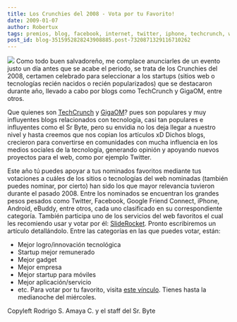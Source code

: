 ```yaml
---
title: Los Crunchies del 2008 - Vota por tu Favorito!
date: 2009-01-07
author: Robertux
tags: premios, blog, facebook, internet, twitter, iphone, techcrunch, web 2.0, evento, gadget, google, android
post_id: blog-3515952828243908885.post-7320871329116710262
---
```


[![](http://1.bp.blogspot.com/_jH77WNrMVRA/SWQx4gusGxI/AAAAAAAAFno/pc5u7kUpMCI/s400/logo_crunchies.png)](http://1.bp.blogspot.com/_jH77WNrMVRA/SWQx4gusGxI/AAAAAAAAFno/pc5u7kUpMCI/s1600-h/logo_crunchies.png) Como todo buen salvadoreño, me complace anunciarles de un evento justo un día antes que se acabe el periodo, se trata de los Crunchies del 2008, certamen celebrado para seleccionar a los startups (sitios web o tecnologías recién nacidos o recién popularizados) que se destacaron durante año, llevado a cabo por blogs como TechCrunch y GigaOM, entre otros.

Que quienes son [TechCrunch](http://techcrunch.com/) y [GigaOM](http://gigaom.com/)? pues son populares y muy influyentes blogs relacionados con tecnología, casi tan populares e influyentes como el Sr Byte, pero su envidia no los deja llegar a nuestro nivel y hasta creemos que nos copian los artículos xD Dichos blogs, crecieron para convertirse en comunidades con mucha influencia en los medios sociales de la tecnología, generando opinión y apoyando nuevos proyectos para el web, como por ejemplo Twitter.

Este año tú puedes apoyar a tus nominados favoritos mediante tus votaciones a cuáles de los sitios o tecnologías del web nominadas (también puedes nominar, por cierto) han sido los que mayor relevancia tuvieron durante el pasado 2008. Entre los nominados se encuentran los grandes pesos pesados como Twitter, Facebook, Google Friend Connect, iPhone, Android, eBuddy, entre otros, cada uno clasificado en su correspondiente categoría. También participa uno de los servicios del web favoritos el cual les recomiendo usar y votar por él: [SlideRocket](http://www.sliderocket.com/). Pronto escribiremos un artículo detallándolo. Entre las categorías en las que puedes votar, están:

- Mejor logro/innovación tecnológica
- Startup mejor remunerado
- Mejor gadget
- Mejor empresa
- Mejor startup para móviles
- Mejor aplicación/servicio
- etc.
Para votar por tu favorito, visita [este vínculo](http://crunchies2008.techcrunch.com/votes/). Tienes hasta la medianoche del miércoles.

Copyleft Rodrigo S. Amaya C. y el staff del Sr. Byte